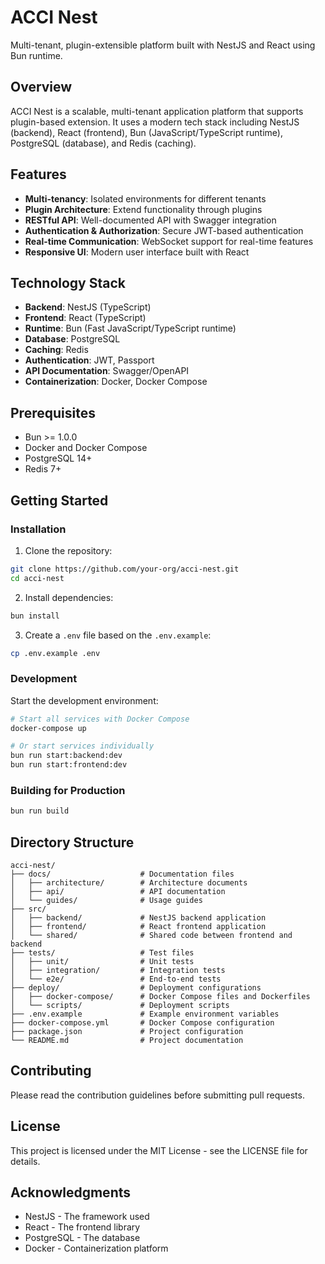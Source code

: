 # ACCI Nest

Multi-tenant, plugin-extensible platform built with NestJS and React using Bun runtime.

## Overview

ACCI Nest is a scalable, multi-tenant application platform that supports plugin-based extension. It uses a modern tech stack including NestJS (backend), React (frontend), Bun (JavaScript/TypeScript runtime), PostgreSQL (database), and Redis (caching).

## Features

- **Multi-tenancy**: Isolated environments for different tenants
- **Plugin Architecture**: Extend functionality through plugins
- **RESTful API**: Well-documented API with Swagger integration
- **Authentication & Authorization**: Secure JWT-based authentication
- **Real-time Communication**: WebSocket support for real-time features
- **Responsive UI**: Modern user interface built with React

## Technology Stack

- **Backend**: NestJS (TypeScript)
- **Frontend**: React (TypeScript)
- **Runtime**: Bun (Fast JavaScript/TypeScript runtime)
- **Database**: PostgreSQL
- **Caching**: Redis
- **Authentication**: JWT, Passport
- **API Documentation**: Swagger/OpenAPI
- **Containerization**: Docker, Docker Compose

## Prerequisites

- Bun >= 1.0.0
- Docker and Docker Compose
- PostgreSQL 14+
- Redis 7+

## Getting Started

### Installation

1. Clone the repository:

```bash
git clone https://github.com/your-org/acci-nest.git
cd acci-nest
```

2. Install dependencies:

```bash
bun install
```

3. Create a `.env` file based on the `.env.example`:

```bash
cp .env.example .env
```

### Development

Start the development environment:

```bash
# Start all services with Docker Compose
docker-compose up

# Or start services individually
bun run start:backend:dev
bun run start:frontend:dev
```

### Building for Production

```bash
bun run build
```

## Directory Structure

```
acci-nest/
├── docs/                    # Documentation files
│   ├── architecture/        # Architecture documents
│   ├── api/                 # API documentation
│   └── guides/              # Usage guides
├── src/
│   ├── backend/             # NestJS backend application
│   ├── frontend/            # React frontend application
│   └── shared/              # Shared code between frontend and backend
├── tests/                   # Test files
│   ├── unit/                # Unit tests
│   ├── integration/         # Integration tests
│   └── e2e/                 # End-to-end tests
├── deploy/                  # Deployment configurations
│   ├── docker-compose/      # Docker Compose files and Dockerfiles
│   └── scripts/             # Deployment scripts
├── .env.example             # Example environment variables
├── docker-compose.yml       # Docker Compose configuration
├── package.json             # Project configuration
└── README.md                # Project documentation
```

## Contributing

Please read the contribution guidelines before submitting pull requests.

## License

This project is licensed under the MIT License - see the LICENSE file for details.

## Acknowledgments

- NestJS - The framework used
- React - The frontend library
- PostgreSQL - The database
- Docker - Containerization platform
